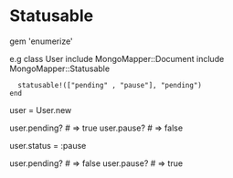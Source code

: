 Statusable
==========

gem 'enumerize'


e.g 
    class User
      include MongoMapper::Document
      include MongoMapper::Statusable
      
      statusable!(["pending" , "pause"], "pending")
    end


user = User.new

user.pending?   # => true
user.pause? # => false

user.status = :pause

user.pending?   # => false
user.pause? # => true


